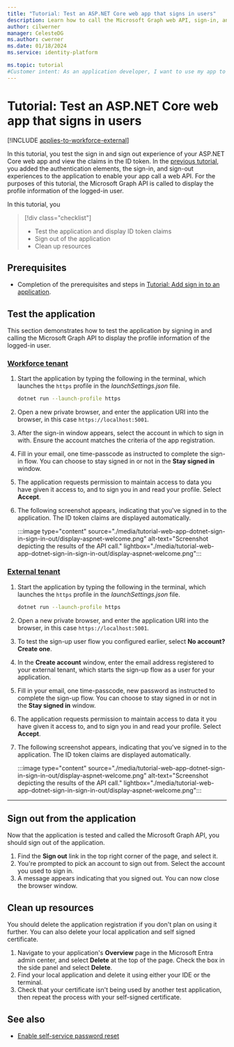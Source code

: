 ```yaml
---
title: "Tutorial: Test an ASP.NET Core web app that signs in users"
description: Learn how to call the Microsoft Graph web API, sign-in, and display the profile information of the logged-in user
author: cilwerner
manager: CelesteDG
ms.author: cwerner
ms.date: 01/18/2024
ms.service: identity-platform

ms.topic: tutorial
#Customer intent: As an application developer, I want to use my app to call a web API, in this case Microsoft Graph. I need to know how to modify my code so the API can be called successfully.
---
```


# Tutorial: Test an ASP.NET Core web app that signs in users

[!INCLUDE [applies-to-workforce-external](../external-id/includes/applies-to-workforce-external.md)]

In this tutorial, you test the sign in and sign out experience of your ASP.NET Core web app and view the claims in the ID token. In the [previous tutorial](./tutorial-web-app-dotnet-sign-in-users.md), you added the authentication elements, the sign-in, and sign-out experiences to the application to enable your app call a web API. For the purposes of this tutorial, the Microsoft Graph API is called to display the profile information of the logged-in user.

In this tutorial, you

> [!div class="checklist"]
>
> * Test the application and display ID token claims
> * Sign out of the application
> * Clean up resources

## Prerequisites

* Completion of the prerequisites and steps in [Tutorial: Add sign in to an application](tutorial-web-app-dotnet-sign-in-users.md).

## Test the application

This section demonstrates how to test the application by signing in and calling the Microsoft Graph API to display the profile information of the logged-in user.

### [Workforce tenant](#tab/workforce-tenant)

1. Start the application by typing the following in the terminal, which launches the `https` profile in the *launchSettings.json* file.

    ```bash
    dotnet run --launch-profile https
    ```

1. Open a new private browser, and enter the application URI into the browser, in this case `https://localhost:5001`.
1. After the sign-in window appears, select the account in which to sign in with. Ensure the account matches the criteria of the app registration.
1. Fill in your email, one time-passcode as instructed to complete the sign-in flow. You can choose to stay signed in or not in the **Stay signed in** window.
1. The application requests permission to maintain access to data you have given it access to, and to sign you in and read your profile. Select **Accept**.
1. The following screenshot appears, indicating that you've signed in to the application. The ID token claims are displayed automatically.

    :::image type="content" source="./media/tutorial-web-app-dotnet-sign-in-sign-in-out/display-aspnet-welcome.png" alt-text="Screenshot depicting the results of the API call." lightbox="./media/tutorial-web-app-dotnet-sign-in-sign-in-out/display-aspnet-welcome.png":::


### [External tenant](#tab/external-tenant)

1. Start the application by typing the following in the terminal, which launches the `https` profile in the *launchSettings.json* file.

    ```bash
    dotnet run --launch-profile https
    ```

1. Open a new private browser, and enter the application URI into the browser, in this case `https://localhost:5001`.
1. To test the sign-up user flow you configured earlier, select **No account? Create one**.
1. In the **Create account** window, enter the email address registered to your external tenant, which starts the sign-up flow as a user for your application.
1. Fill in your email, one time-passcode, new password as instructed to complete the sign-up flow. You can choose to stay signed in or not in the **Stay signed in** window.
1. The application requests permission to maintain access to data it you have given it access to, and to sign you in and read your profile. Select **Accept**.
1. The following screenshot appears, indicating that you've signed in to the application. The ID token claims are displayed automatically.

    :::image type="content" source="./media/tutorial-web-app-dotnet-sign-in-sign-in-out/display-aspnet-welcome.png" alt-text="Screenshot depicting the results of the API call." lightbox="./media/tutorial-web-app-dotnet-sign-in-sign-in-out/display-aspnet-welcome.png":::

---

## Sign out from the application

Now that the application is tested and called the Microsoft Graph API, you should sign out of the application.

1. Find the **Sign out** link in the top right corner of the page, and select it.
1. You're prompted to pick an account to sign out from. Select the account you used to sign in.
1. A message appears indicating that you signed out. You can now close the browser window.

## Clean up resources

You should delete the application registration if you don't plan on using it further. You can also delete your local application and self signed certificate.

1. Navigate to your application's **Overview** page in the Microsoft Entra admin center, and select **Delete** at the top of the page. Check the box in the side panel and select **Delete**.
1. Find your local application and delete it using either your IDE or the terminal. 
1. Check that your certificate isn't being used by another test application, then repeat the process with your self-signed certificate.

## See also

- [Enable self-service password reset](../external-id/customers/how-to-enable-password-reset-customers.md)
